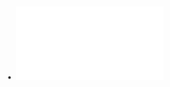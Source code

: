 - ![The Conquest of Happiness_Bertrand Russell.pdf](../assets/The_Conquest_of_Happiness_Bertrand_Russell_1669799160562_0.pdf)
